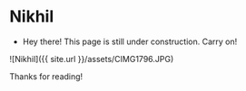 # Nikhil

* Hey there! This page is still under construction. Carry on!


![Nikhil]({{ site.url }}/assets/CIMG1796.JPG)

Thanks for reading!
